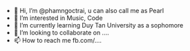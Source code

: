 - 👋 Hi, I’m @phamngoctrai, u can also call me as Pearl
- 👀 I’m interested in Music, Code
- 🌱 I’m currently learning Duy Tan University as a sophomore
- 💞️ I’m looking to collaborate on ....
- 📫 How to reach me fb.com/....

<!---
phamngoctrai/phamngoctrai is a ✨ special ✨ repository because its `README.md` (this file) appears on your GitHub profile.
You can click the Preview link to take a look at your changes.
--->
